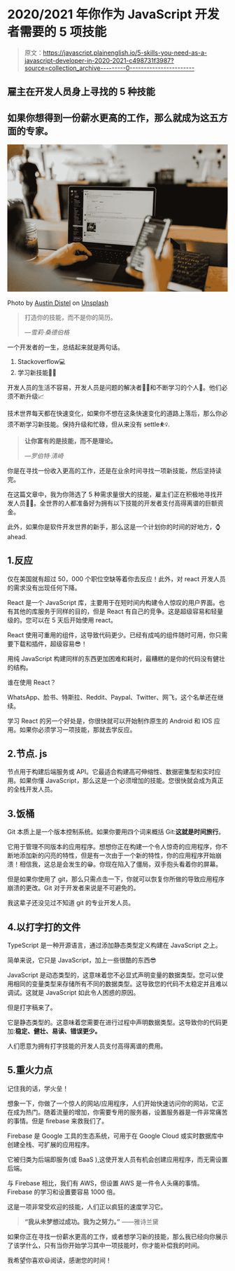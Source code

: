 # 2020/2021 年你作为 JavaScript 开发者需要的 5 项技能

> 原文：<https://javascript.plainenglish.io/5-skills-you-need-as-a-javascript-developer-in-2020-2021-c498731f3987?source=collection_archive---------0----------------------->

## 雇主在开发人员身上寻找的 5 种技能

## 如果你想得到一份薪水更高的工作，那么就成为这五方面的专家。

![](img/a36494a83f459fcb3f2ba10b56566b59.png)

Photo by [Austin Distel](https://unsplash.com/@austindistel?utm_source=medium&utm_medium=referral) on [Unsplash](https://unsplash.com?utm_source=medium&utm_medium=referral)

> 打造你的技能，而不是你的简历。
> 
> *—雪莉·桑德伯格*

一个开发者的一生，总结起来就是两句话。

1.  Stackoverflow💻
2.  学习新技能🤹‍♂

开发人员的生活不容易，开发人员是问题的解决者👷‍♂️和不断学习的个人🏫。他们必须不断升级📈

技术世界每天都在快速变化，如果你不想在这条快速变化的道路上落后，那么你必须不断学习新技能。保持升级和忙碌，但从来没有 settle⛹️‍♀️.

> **让你富有的是技能，而不是理论。**
> 
> *—罗伯特·清崎*

你是在寻找一份收入更高的工作，还是在业余时间寻找一项新技能，然后坚持读完。

在这篇文章中，我为你筛选了 5 种需求量很大的技能，雇主们正在积极地寻找开发人员👩‍💻。全世界的人都准备好为拥有以下技能的开发者支付高得离谱的巨额资金。

此外，如果你是软件开发世界的新手，那么这是一个计划你的时间的好地方，⌚ahead.

## 1.反应

仅在美国就有超过 50，000 个职位空缺等着你去反应！此外，对 react 开发人员的需求没有出现任何下降。

React 是一个 JavaScript 库，主要用于在短时间内构建令人惊叹的用户界面。也有其他的库服务于同样的目的，但是 React 有自己的竞争。这是超级容易和轻量级的。您可以在 5 天后开始使用 react。

React 使用可重用的组件，这导致代码更少。已经有成吨的组件随时可用，你只需要下载和插件，超级容易😎！

用纯 JavaScript 构建同样的东西更加困难和耗时，最糟糕的是你的代码没有健壮的结构。

谁在使用 React？

WhatsApp、脸书、特斯拉、Reddit、Paypal、Twitter、网飞，这个名单还在继续。

学习 React 的另一个好处是，你很快就可以开始制作原生的 Android 和 IOS 应用。如果你必须学习一项技能，那就去学反应。

## 2.节点. js

节点用于构建后端服务或 API。它最适合构建高可伸缩性、数据密集型和实时应用。如果你懂 JavaScript，那么这是一个必须增加的技能。您很快就会成为真正的全栈开发人员。

## 3.饭桶

Git 本质上是一个版本控制系统。如果你要用四个词来概括 Git:**这就是时间旅行**。

它用于管理不同版本的应用程序。想想你正在构建一个令人惊奇的应用程序，你不断地添加新的闪亮的特性，但是有一次由于一个新的特性，你的应用程序开始崩溃！相信我，这总是会发生的😁。你现在陷入了僵局，双手抱头看着你的屏幕。

但是如果你使用了 git，那么只需点击一下，你就可以恢复你所做的导致应用程序崩溃的更改。Git 对于开发者来说是不可避免的。

我这辈子还没见过不知道 git 的专业开发人员。

## 4.以打字打的文件

TypeScript 是一种开源语言，通过添加静态类型定义构建在 JavaScript 之上。

简单来说，它只是 JavaScript，加上一些很酷的东西😎

JavaScript 是动态类型的，这意味着您不必显式声明变量的数据类型。您可以使用相同的变量类型来存储所有不同的数据类型。这导致您的代码不太稳定并且难以调试。这就是 JavaScript 如此令人困惑的原因。

但是打字稿来了。

它是静态类型的。这意味着您需要在进行过程中声明数据类型。这导致你的代码更加:**稳定、健壮、易读、错误更少。**

人们愿意为拥有打字技能的开发人员支付高得离谱的费用。

## 5.重火力点

记住我的话，学火垒！

想象一下，你做了一个惊人的网站/应用程序，人们开始快速访问你的网站，它正在成为热门。随着流量的增加，你需要专用的服务器，设置服务器是一件非常痛苦的事情。但是 firebase 来救我们了。

Firebase 是 Google 工具的生态系统，可用于在 Google Cloud 或实时数据库中创建全栈、可扩展的应用程序。

它被归类为后端即服务(或 BaaS ),这使开发人员有机会创建应用程序，而无需设置后端。

与 Firebase 相比，我们有 AWS，但设置 AWS 是一件令人头痛的事情。Firebase 的学习和设置要容易 1000 倍。

这是一项非常受欢迎的技能，人们正以疯狂的速度学习它。

> **“我从未梦想过成功。我为之努力。”**
> ——雅诗兰黛

如果你正在寻找一份薪水更高的工作，或者想学习新的技能，那么我已经向你展示了该学什么，只有当你开始学习其中一项技能时，你才能补偿我的时间。

我希望你喜欢😃阅读，感谢您的时间！
